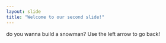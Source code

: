 ```yaml
---
layout: slide
title: "Welcome to our second slide!"
---
```

do you wanna build a snowman?
Use the left arrow to go back!
